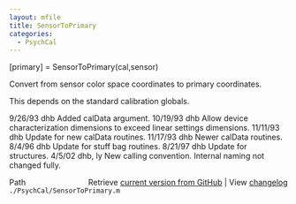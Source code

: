 ```yaml
---
layout: mfile
title: SensorToPrimary
categories:
  - PsychCal
---
```


\[primary\] = SensorToPrimary\(cal,sensor\)

Convert from sensor color space coordinates to primary
coordinates.

This depends on the standard calibration globals.

9/26/93    dhb   Added calData argument.
10/19/93   dhb   Allow device characterization dimensions to exceed
                 linear settings dimensions.
11/11/93   dhb   Update for new calData routines.
11/17/93   dhb   Newer calData routines.
8/4/96     dhb   Update for stuff bag routines.
8/21/97    dhb   Update for structures.
4/5/02     dhb, ly  New calling convention.  Internal naming not changed fully.


<div class="code_header" style="text-align:right;">
  <span style="float:left;">Path&nbsp;&nbsp;</span> <span class="counter">Retrieve <a href=
  "https://raw.github.com/Psychtoolbox-3/Psychtoolbox-3/beta/./PsychCal/SensorToPrimary.m">current version from GitHub</a> | View <a href=
  "https://github.com/Psychtoolbox-3/Psychtoolbox-3/commits/beta/./PsychCal/SensorToPrimary.m">changelog</a></span>
</div>
<div class="code">
  <code>./PsychCal/SensorToPrimary.m</code>
</div>
